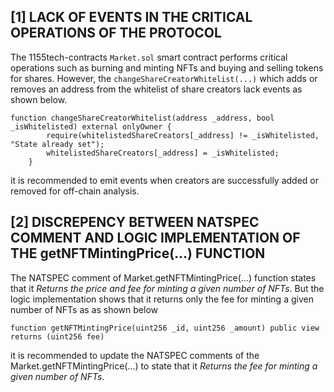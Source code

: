 ## [1] LACK OF EVENTS IN THE CRITICAL OPERATIONS OF THE PROTOCOL

The 1155tech-contracts ```Market.sol``` smart contract performs critical operations such as burning and minting NFTs and buying and selling tokens for shares. However, the ```changeShareCreatorWhitelist(...)``` which adds or removes an address from the whitelist of share creators lack events as shown below.

```solidity
function changeShareCreatorWhitelist(address _address, bool _isWhitelisted) external onlyOwner {
        require(whitelistedShareCreators[_address] != _isWhitelisted, "State already set");
        whitelistedShareCreators[_address] = _isWhitelisted;
    }
```

it is recommended to emit events when creators are successfully added or removed for off-chain analysis.

## [2] DISCREPENCY BETWEEN NATSPEC COMMENT AND LOGIC IMPLEMENTATION OF THE getNFTMintingPrice(...) FUNCTION
The NATSPEC comment of Market.getNFTMintingPrice(...) function states that it _Returns the price and fee for minting a given number of NFTs_. But the logic implementation shows that it returns only the fee for minting a given number of NFTs as as shown below
```solidity
function getNFTMintingPrice(uint256 _id, uint256 _amount) public view returns (uint256 fee)
```

it is recommended to update the NATSPEC comments of the Market.getNFTMintingPrice(...) to state that it _Returns the fee for minting a given number of NFTs_.